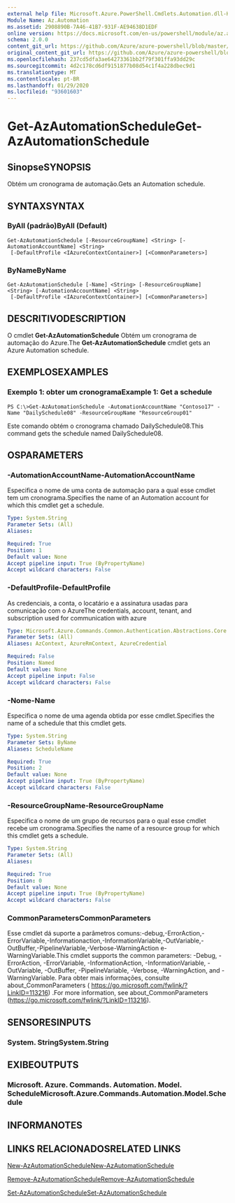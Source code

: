 ```yaml
---
external help file: Microsoft.Azure.PowerShell.Cmdlets.Automation.dll-Help.xml
Module Name: Az.Automation
ms.assetid: 2908890B-7A46-41B7-931F-AE94638D1EDF
online version: https://docs.microsoft.com/en-us/powershell/module/az.automation/get-azautomationschedule
schema: 2.0.0
content_git_url: https://github.com/Azure/azure-powershell/blob/master/src/Automation/Automation/help/Get-AzAutomationSchedule.md
original_content_git_url: https://github.com/Azure/azure-powershell/blob/master/src/Automation/Automation/help/Get-AzAutomationSchedule.md
ms.openlocfilehash: 237cd5dfa3ae64273361bb2f79f301ffa93dd29c
ms.sourcegitcommit: 4d2c178cd6df9151877b08d54c1f4a228dbec9d1
ms.translationtype: MT
ms.contentlocale: pt-BR
ms.lasthandoff: 01/29/2020
ms.locfileid: "93601603"
---
```

# <span data-ttu-id="2cbea-101">Get-AzAutomationSchedule</span><span class="sxs-lookup"><span data-stu-id="2cbea-101">Get-AzAutomationSchedule</span></span>

## <span data-ttu-id="2cbea-102">Sinopse</span><span class="sxs-lookup"><span data-stu-id="2cbea-102">SYNOPSIS</span></span>
<span data-ttu-id="2cbea-103">Obtém um cronograma de automação.</span><span class="sxs-lookup"><span data-stu-id="2cbea-103">Gets an Automation schedule.</span></span>

## <span data-ttu-id="2cbea-104">SYNTAX</span><span class="sxs-lookup"><span data-stu-id="2cbea-104">SYNTAX</span></span>

### <span data-ttu-id="2cbea-105">ByAll (padrão)</span><span class="sxs-lookup"><span data-stu-id="2cbea-105">ByAll (Default)</span></span>
```
Get-AzAutomationSchedule [-ResourceGroupName] <String> [-AutomationAccountName] <String>
 [-DefaultProfile <IAzureContextContainer>] [<CommonParameters>]
```

### <span data-ttu-id="2cbea-106">ByName</span><span class="sxs-lookup"><span data-stu-id="2cbea-106">ByName</span></span>
```
Get-AzAutomationSchedule [-Name] <String> [-ResourceGroupName] <String> [-AutomationAccountName] <String>
 [-DefaultProfile <IAzureContextContainer>] [<CommonParameters>]
```

## <span data-ttu-id="2cbea-107">DESCRITIVO</span><span class="sxs-lookup"><span data-stu-id="2cbea-107">DESCRIPTION</span></span>
<span data-ttu-id="2cbea-108">O cmdlet **Get-AzAutomationSchedule** Obtém um cronograma de automação do Azure.</span><span class="sxs-lookup"><span data-stu-id="2cbea-108">The **Get-AzAutomationSchedule** cmdlet gets an Azure Automation schedule.</span></span>

## <span data-ttu-id="2cbea-109">EXEMPLOS</span><span class="sxs-lookup"><span data-stu-id="2cbea-109">EXAMPLES</span></span>

### <span data-ttu-id="2cbea-110">Exemplo 1: obter um cronograma</span><span class="sxs-lookup"><span data-stu-id="2cbea-110">Example 1: Get a schedule</span></span>
```
PS C:\>Get-AzAutomationSchedule -AutomationAccountName "Contoso17" -Name "DailySchedule08" -ResourceGroupName "ResourceGroup01"
```

<span data-ttu-id="2cbea-111">Este comando obtém o cronograma chamado DailySchedule08.</span><span class="sxs-lookup"><span data-stu-id="2cbea-111">This command gets the schedule named DailySchedule08.</span></span>

## <span data-ttu-id="2cbea-112">OS</span><span class="sxs-lookup"><span data-stu-id="2cbea-112">PARAMETERS</span></span>

### <span data-ttu-id="2cbea-113">-AutomationAccountName</span><span class="sxs-lookup"><span data-stu-id="2cbea-113">-AutomationAccountName</span></span>
<span data-ttu-id="2cbea-114">Especifica o nome de uma conta de automação para a qual esse cmdlet tem um cronograma.</span><span class="sxs-lookup"><span data-stu-id="2cbea-114">Specifies the name of an Automation account for which this cmdlet get a schedule.</span></span>

```yaml
Type: System.String
Parameter Sets: (All)
Aliases:

Required: True
Position: 1
Default value: None
Accept pipeline input: True (ByPropertyName)
Accept wildcard characters: False
```

### <span data-ttu-id="2cbea-115">-DefaultProfile</span><span class="sxs-lookup"><span data-stu-id="2cbea-115">-DefaultProfile</span></span>
<span data-ttu-id="2cbea-116">As credenciais, a conta, o locatário e a assinatura usadas para comunicação com o Azure</span><span class="sxs-lookup"><span data-stu-id="2cbea-116">The credentials, account, tenant, and subscription used for communication with azure</span></span>

```yaml
Type: Microsoft.Azure.Commands.Common.Authentication.Abstractions.Core.IAzureContextContainer
Parameter Sets: (All)
Aliases: AzContext, AzureRmContext, AzureCredential

Required: False
Position: Named
Default value: None
Accept pipeline input: False
Accept wildcard characters: False
```

### <span data-ttu-id="2cbea-117">-Nome</span><span class="sxs-lookup"><span data-stu-id="2cbea-117">-Name</span></span>
<span data-ttu-id="2cbea-118">Especifica o nome de uma agenda obtida por esse cmdlet.</span><span class="sxs-lookup"><span data-stu-id="2cbea-118">Specifies the name of a schedule that this cmdlet gets.</span></span>

```yaml
Type: System.String
Parameter Sets: ByName
Aliases: ScheduleName

Required: True
Position: 2
Default value: None
Accept pipeline input: True (ByPropertyName)
Accept wildcard characters: False
```

### <span data-ttu-id="2cbea-119">-ResourceGroupName</span><span class="sxs-lookup"><span data-stu-id="2cbea-119">-ResourceGroupName</span></span>
<span data-ttu-id="2cbea-120">Especifica o nome de um grupo de recursos para o qual esse cmdlet recebe um cronograma.</span><span class="sxs-lookup"><span data-stu-id="2cbea-120">Specifies the name of a resource group for which this cmdlet gets a schedule.</span></span>

```yaml
Type: System.String
Parameter Sets: (All)
Aliases:

Required: True
Position: 0
Default value: None
Accept pipeline input: True (ByPropertyName)
Accept wildcard characters: False
```

### <span data-ttu-id="2cbea-121">CommonParameters</span><span class="sxs-lookup"><span data-stu-id="2cbea-121">CommonParameters</span></span>
<span data-ttu-id="2cbea-122">Esse cmdlet dá suporte a parâmetros comuns:-debug,-ErrorAction,-ErrorVariable,-Informationaction,-InformationVariable,-OutVariable,-OutBuffer,-PipelineVariable,-Verbose-WarningAction e-WarningVariable.</span><span class="sxs-lookup"><span data-stu-id="2cbea-122">This cmdlet supports the common parameters: -Debug, -ErrorAction, -ErrorVariable, -InformationAction, -InformationVariable, -OutVariable, -OutBuffer, -PipelineVariable, -Verbose, -WarningAction, and -WarningVariable.</span></span> <span data-ttu-id="2cbea-123">Para obter mais informações, consulte about_CommonParameters ( https://go.microsoft.com/fwlink/?LinkID=113216) .</span><span class="sxs-lookup"><span data-stu-id="2cbea-123">For more information, see about_CommonParameters (https://go.microsoft.com/fwlink/?LinkID=113216).</span></span>

## <span data-ttu-id="2cbea-124">SENSORES</span><span class="sxs-lookup"><span data-stu-id="2cbea-124">INPUTS</span></span>

### <span data-ttu-id="2cbea-125">System. String</span><span class="sxs-lookup"><span data-stu-id="2cbea-125">System.String</span></span>

## <span data-ttu-id="2cbea-126">EXIBE</span><span class="sxs-lookup"><span data-stu-id="2cbea-126">OUTPUTS</span></span>

### <span data-ttu-id="2cbea-127">Microsoft. Azure. Commands. Automation. Model. Schedule</span><span class="sxs-lookup"><span data-stu-id="2cbea-127">Microsoft.Azure.Commands.Automation.Model.Schedule</span></span>

## <span data-ttu-id="2cbea-128">INFORMA</span><span class="sxs-lookup"><span data-stu-id="2cbea-128">NOTES</span></span>

## <span data-ttu-id="2cbea-129">LINKS RELACIONADOS</span><span class="sxs-lookup"><span data-stu-id="2cbea-129">RELATED LINKS</span></span>

[<span data-ttu-id="2cbea-130">New-AzAutomationSchedule</span><span class="sxs-lookup"><span data-stu-id="2cbea-130">New-AzAutomationSchedule</span></span>](./New-AzAutomationSchedule.md)

[<span data-ttu-id="2cbea-131">Remove-AzAutomationSchedule</span><span class="sxs-lookup"><span data-stu-id="2cbea-131">Remove-AzAutomationSchedule</span></span>](./Remove-AzAutomationSchedule.md)

[<span data-ttu-id="2cbea-132">Set-AzAutomationSchedule</span><span class="sxs-lookup"><span data-stu-id="2cbea-132">Set-AzAutomationSchedule</span></span>](./Set-AzAutomationSchedule.md)


